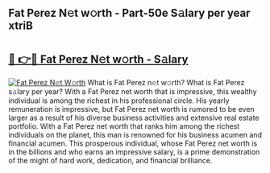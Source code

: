 ## Fat Perez N𝚎t w𝚘rth - Part-50e S𝚊lary per year xtriB

# <h2><a href="http://gc0ol3.nevu.top/?p=Fat+Perez">🔗 👉🔴 Fat Perez N𝚎t w𝚘rth - S𝚊lary</a></h2>

[![Fat Perez N𝚎t W𝚘rth](https://i.imgur.com/Oavwk0R.jpeg)](http://gc0ol3.nevu.top/?p=Fat+Perez)
What is Fat Perez n𝚎t w𝚘rth? What is Fat Perez s𝚊lary per year?
With a Fat Perez net worth that is impressive, this wealthy individual is among the richest in his professional circle. His yearly remuneration is impressive, but Fat Perez net worth is rumored to be even larger as a result of his diverse business activities and extensive real estate portfolio. With a Fat Perez net worth that ranks him among the richest individuals on the planet, this man is renowned for his business acumen and financial acumen. This prosperous individual, whose Fat Perez net worth is in the billions and who earns an impressive salary, is a prime demonstration of the might of hard work, dedication, and financial brilliance.

